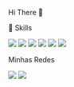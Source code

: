Hi There 👋
<p>
🚀 Skills
<p>
<img src="https://img.shields.io/badge/Python-3776AB?style=for-the-badge&logo=python&logoColor=white"/>
<img src="https://img.shields.io/badge/R-276DC3?style=for-the-badge&logo=r&logoColor=white"/>
<img src="https://img.shields.io/badge/Power_BI-F2C811?style=for-the-badge&logo=Power%20BI&logoColor=white"/>
<img src="https://img.shields.io/badge/Visual_Studio_Code-0078D4?style=for-the-badge&logo=visual%20studio%20code&logoColor=white"/>
<img src="https://img.shields.io/badge/Microsoft_Excel-217346?style=for-the-badge&logo=microsoft-excel&logoColor=white"/>
<img src="https://img.shields.io/endpoint?color=%23F2C811&label=Power%20BI&logo=Power%20BI&logoColor=%23F2C811&style=for-the-badge"/>
                                                                                                                                                      
                                                                                                                       
<p>
Minhas Redes
<p>
<a href="//www.linkedin.com/in/cl%C3%A1udio-falc%C3%A3o-096b57a9/"><img src="https://img.shields.io/badge/LinkedIn-0077B5?style=for-the-badge&logo=linkedin&logoColor=white" /></a>
<a href="//www.medium.com/me/stories/public"><img src="https://img.shields.io/badge/Medium-12100E?style=for-the-badge&logo=medium&logoColor=white"/></a>
